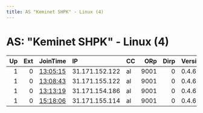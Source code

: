 ```yaml
---
title: AS "Keminet SHPK" - Linux (4)
---
```


# AS: "Keminet SHPK" - Linux (4)

|   Up |   Ext | JoinTime                                                                                              | IP             | CC   |   ORp |   Dirp | Version   | Contact          | Nickname    |   eFamMembers |
|-----:|------:|:------------------------------------------------------------------------------------------------------|:---------------|:-----|------:|-------:|:----------|:-----------------|:------------|--------------:|
|    1 |     0 | [13:05:15](https://nusenu.github.io/OrNetStats/w/relay/258A2DAFECBB61853C88A281166B0F5B58A16C65.html) | 31.171.152.122 | al   |  9001 |      0 | 0.4.6.10  | v2u@tutanota.com | fancybear   |             4 |
|    1 |     0 | [13:08:43](https://nusenu.github.io/OrNetStats/w/relay/16706AAFDA259D143E07BD967EBE50D18EC0DC11.html) | 31.171.155.122 | al   |  9001 |      0 | 0.4.6.10  | v2u@tutanota.com | nimblebear  |             4 |
|    1 |     0 | [13:13:19](https://nusenu.github.io/OrNetStats/w/relay/536E7674C8279803EDF1CC10B6F67B3959B025C2.html) | 31.171.154.186 | al   |  9001 |      0 | 0.4.6.10  | v2u@tutanota.com | lazybear    |             4 |
|    1 |     0 | [15:18:06](https://nusenu.github.io/OrNetStats/w/relay/9C84FF1F13B738ECB5380F75C9433AB2A1827467.html) | 31.171.155.114 | al   |  9001 |      0 | 0.4.6.10  | v2u@tutanota.com | bashfulbear |             4 |
